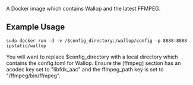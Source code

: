 A Docker image which contains Wallop and the latest FFMPEG.

## Example Usage

`sudo docker run -d -v /$config_directory:/wallop/config -p 8888:8888 ipstatic/wallop`

You will want to replace $config_directory with a local directory which contains
the config.toml for Wallop. Ensure the [ffmpeg] section has an acodec key set to
"libfdk_aac" and the ffmpeg_path key is set to "/ffmpeg/bin/ffmpeg".
